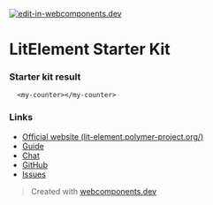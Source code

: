 [![edit-in-webcomponents.dev](https://webcomponents.dev/assets/ext/edit_in_wcd.svg)](https://webcomponents.dev/edit/484U5tn70CIaOghQ623T)
# LitElement Starter Kit

### Starter kit result

```showcase
  <my-counter></my-counter>
```

### Links

- [Official website (lit-element.polymer-project.org/)](https://lit-element.polymer-project.org/)
- [Guide](https://lit-element.polymer-project.org/guide)
- [Chat](https://join.slack.com/t/polymer/shared_invite/enQtNTAzNzg3NjU4ODM4LTkzZGVlOGIxMmNiMjMzZDM1YzYyMzdiYTk0YjQyOWZhZTMwN2RlNjM5ZDFmZjMxZWRjMWViMDA1MjNiYWFhZWM)
- [GitHub](https://github.com/Polymer/lit-element)
- [Issues](https://github.com/Polymer/lit-element/issues)

> Created with [webcomponents.dev](https://webcomponents.dev)
